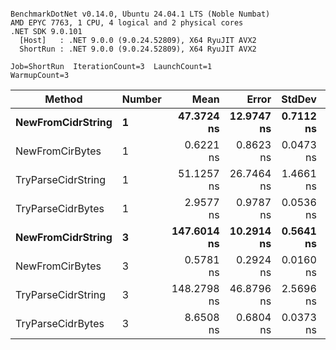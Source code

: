 ```

BenchmarkDotNet v0.14.0, Ubuntu 24.04.1 LTS (Noble Numbat)
AMD EPYC 7763, 1 CPU, 4 logical and 2 physical cores
.NET SDK 9.0.101
  [Host]   : .NET 9.0.0 (9.0.24.52809), X64 RyuJIT AVX2
  ShortRun : .NET 9.0.0 (9.0.24.52809), X64 RyuJIT AVX2

Job=ShortRun  IterationCount=3  LaunchCount=1  
WarmupCount=3  

```
| Method             | Number | Mean        | Error      | StdDev    | Min         | Max         | Allocated |
|------------------- |------- |------------:|-----------:|----------:|------------:|------------:|----------:|
| **NewFromCidrString**  | **1**      |  **47.3724 ns** | **12.9747 ns** | **0.7112 ns** |  **46.7395 ns** |  **48.1420 ns** |         **-** |
| NewFromCirBytes    | 1      |   0.6221 ns |  0.8623 ns | 0.0473 ns |   0.5797 ns |   0.6731 ns |         - |
| TryParseCidrString | 1      |  51.1257 ns | 26.7464 ns | 1.4661 ns |  49.4616 ns |  52.2268 ns |         - |
| TryParseCidrBytes  | 1      |   2.9577 ns |  0.9787 ns | 0.0536 ns |   2.8957 ns |   2.9899 ns |         - |
| **NewFromCidrString**  | **3**      | **147.6014 ns** | **10.2914 ns** | **0.5641 ns** | **146.9546 ns** | **147.9915 ns** |         **-** |
| NewFromCirBytes    | 3      |   0.5781 ns |  0.2924 ns | 0.0160 ns |   0.5656 ns |   0.5962 ns |         - |
| TryParseCidrString | 3      | 148.2798 ns | 46.8796 ns | 2.5696 ns | 145.5722 ns | 150.6847 ns |         - |
| TryParseCidrBytes  | 3      |   8.6508 ns |  0.6804 ns | 0.0373 ns |   8.6080 ns |   8.6766 ns |         - |
